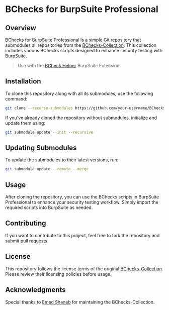 # BChecks for BurpSuite Professional

## Overview

BChecks for BurpSuite Professional is a simple Git repository that submodules all repositories from the [BChecks-Collection](https://github.com/emadshanab/BChecks-Collection). This collection includes various BChecks scripts designed to enhance security testing with BurpSuite.

> Use with the [BCheck Helper](https://portswigger.net/bappstore/41274be469184a56b06d6a791ce8a9ce) BurpSuite Extension.

## Installation

To clone this repository along with all its submodules, use the following command:

```sh
git clone --recurse-submodules https://github.com/your-username/BChecks-for-BurpSuite.git
```

If you've already cloned the repository without submodules, initialize and update them using:

```sh
git submodule update --init --recursive
```

## Updating Submodules

To update the submodules to their latest versions, run:

```sh
git submodule update --remote --merge
```

## Usage

After cloning the repository, you can use the BChecks scripts in BurpSuite Professional to enhance your security testing workflow. Simply import the required scripts into BurpSuite as needed.

## Contributing

If you want to contribute to this project, feel free to fork the repository and submit pull requests.

## License

This repository follows the license terms of the original [BChecks-Collection](https://github.com/emadshanab/BChecks-Collection). Please review their licensing policies before usage.

## Acknowledgments

Special thanks to [Emad Shanab](https://github.com/emadshanab) for maintaining the BChecks-Collection.
